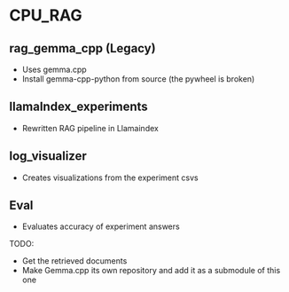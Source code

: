 # CPU_RAG

## rag_gemma_cpp (Legacy)
- Uses gemma.cpp 
- Install gemma-cpp-python from source (the pywheel is broken)

## llamaIndex_experiments
- Rewritten RAG pipeline in Llamaindex

## log_visualizer
- Creates visualizations from the experiment csvs

## Eval
- Evaluates accuracy of experiment answers


TODO:
- Get the retrieved documents
- Make Gemma.cpp its own repository and add it as a submodule of this one